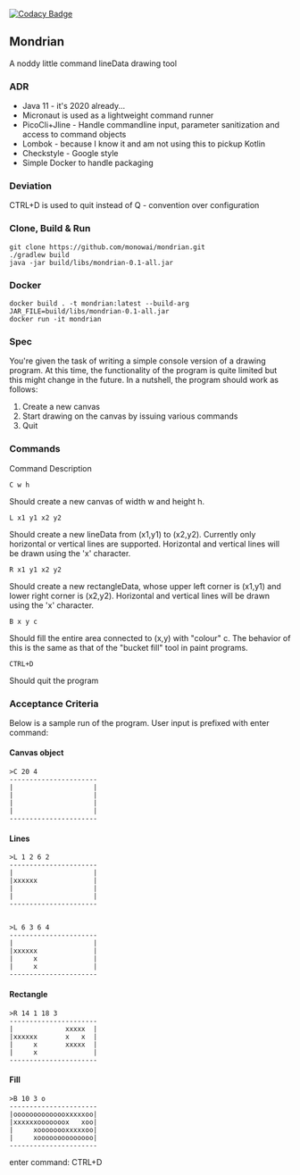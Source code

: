 [![Codacy Badge](https://api.codacy.com/project/badge/Grade/5af243e601db4d98b8ed4615b9724f42)](https://www.codacy.com/manual/monowai/mondrian?utm_source=github.com&amp;utm_medium=referral&amp;utm_content=monowai/mondrian&amp;utm_campaign=Badge_Grade)

## Mondrian
A noddy little command lineData drawing tool

### ADR
*   Java 11 - it's 2020 already... 
*   Micronaut is used as a lightweight command runner
*   PicoCli+Jline - Handle commandline input, parameter sanitization and access to command objects
*   Lombok - because I know it and am not using this to pickup Kotlin
*   Checkstyle - Google style
*   Simple Docker to handle packaging 

### Deviation
CTRL+D is used to quit instead of Q - convention over configuration

### Clone, Build & Run
```$bash
git clone https://github.com/monowai/mondrian.git
./gradlew build
java -jar build/libs/mondrian-0.1-all.jar
```

### Docker
```$bash
docker build . -t mondrian:latest --build-arg JAR_FILE=build/libs/mondrian-0.1-all.jar
docker run -it mondrian
```

### Spec
You're given the task of writing a simple console version of a drawing program. 
At this time, the functionality of the program is quite limited but this might change in the future. 
In a nutshell, the program should work as follows:
 1. Create a new canvas
 2. Start drawing on the canvas by issuing various commands
 3. Quit

### Commands

Command 		Description

`C w h`
           
Should create a new canvas of width w and height h.

`L x1 y1 x2 y2`
   
Should create a new lineData from (x1,y1) to (x2,y2). Currently only
                horizontal or vertical lines are supported. Horizontal and vertical lines
                will be drawn using the 'x' character.
                
`R x1 y1 x2 y2`
   
Should create a new rectangleData, whose upper left corner is (x1,y1) and
                lower right corner is (x2,y2). Horizontal and vertical lines will be drawn
                using the 'x' character.
                
`B x y c`
         
Should fill the entire area connected to (x,y) with "colour" c. The
                behavior of this is the same as that of the "bucket fill" tool in paint
                programs.
                
`CTRL+D`
               
Should quit the program 

### Acceptance Criteria
Below is a sample run of the program. User input is prefixed with enter command:

#### Canvas object
```$bash
>C 20 4
----------------------
|                    |
|                    |
|                    |
|                    |
----------------------

```
#### Lines
```$bash
>L 1 2 6 2
----------------------
|                    |
|xxxxxx              |
|                    |
|                    |
----------------------


>L 6 3 6 4
----------------------
|                    |
|xxxxxx              |
|     x              |
|     x              |
----------------------
```

#### Rectangle

```$bash
>R 14 1 18 3
----------------------
|             xxxxx  |
|xxxxxx       x   x  |
|     x       xxxxx  |
|     x              |
----------------------

```
#### Fill
```$bash
>B 10 3 o
----------------------
|oooooooooooooxxxxxoo|
|xxxxxxooooooox   xoo|
|     xoooooooxxxxxoo|
|     xoooooooooooooo|
----------------------
```

enter command: CTRL+D

